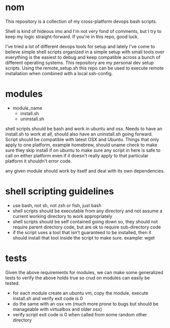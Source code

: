 # nom

This repository is a collection of my cross-platform devops bash scripts.

Shell is kind of hideous imo and I'm not very fond of comments, but I try to keep my logic straight-forward.  If you're in this repo, good luck.

I've tried a lot of different devops tools for setup and lately I've come to believe simple shell scripts organized in a simple setup with small tools over everything is the easiest to debug and keep compatible across a bunch of different operating systems.  This repository are my personal dev setup scripts.  Using the remote_setup.sh this repo can be used to execute remote installation when combined with a local ssh-config.


# modules

- module_name
	+ install.sh
	+ uninstall.sh

shell scripts should be bash and work in ubuntu and osx.  Needs to have an install.sh to work at all, should also have an uninstall.sh going forward.  Script should be compatible with latest OSX and Ubuntu.  Things that only apply to one platform, example homebrew, should uname check to make sure they skip install if on ubuntu to make sure any script in here is safe to call on either platform even if it doesn't really apply to that particular platform it shouldn't error code.

any given module should work by itself and deal with its own dependencies.


# shell scripting guidelines

+ use bash, not sh, not zsh or fish, just bash
+ shell scripts should be executable from any directory and not assume a current working directory to work appropriately
+ shell scripts should be self contained going down so, they should not require parent directory code, but are ok to require sub-directory code
+ if the script uses a tool that isn't guaranteed to be installed, then it should install that tool inside the script to make sure.  example: wget


# tests

Given the above requirements for modules, we can make some generalized tests to verify the above holds true so crud on modules can easily be tested. 

+ for each module create an ubuntu vm, copy the module, execute install.sh and verify exit code is 0
+ do the same with an osx vm (much more prone to bugs but should be manageable with virtualbox and older osx)
+ verify script exit code is 0 when called from some random other directory
